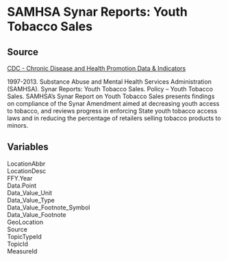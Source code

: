 # SAMHSA Synar Reports: Youth Tobacco Sales

## Source
[CDC - Chronic Disease and Health Promotion Data & Indicators](https://chronicdata.cdc.gov/Policy/SAMHSA-Synar-Reports-Youth-Tobacco-Sales/escb-scz6)

1997-2013. Substance Abuse and Mental Health Services Administration (SAMHSA). Synar Reports: Youth Tobacco Sales. Policy – Youth Tobacco Sales. SAMHSA’s Synar Report on Youth Tobacco Sales presents findings on compliance of the Synar Amendment aimed at decreasing youth access to tobacco, and reviews progress in enforcing State youth tobacco access laws and in reducing the percentage of retailers selling tobacco products to minors.

## Variables
LocationAbbr  
LocationDesc  
FFY.Year  
Data.Point  
Data_Value_Unit  
Data_Value_Type  
Data_Value_Footnote_Symbol  
Data_Value_Footnote  
GeoLocation  
Source  
TopicTypeId  
TopicId  
MeasureId